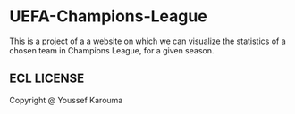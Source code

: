 # UEFA-Champions-League
This is a project of a a website on which we can visualize the statistics of a chosen team in Champions League, for a given season. 
  
## ECL LICENSE 
   Copyright @ Youssef Karouma
